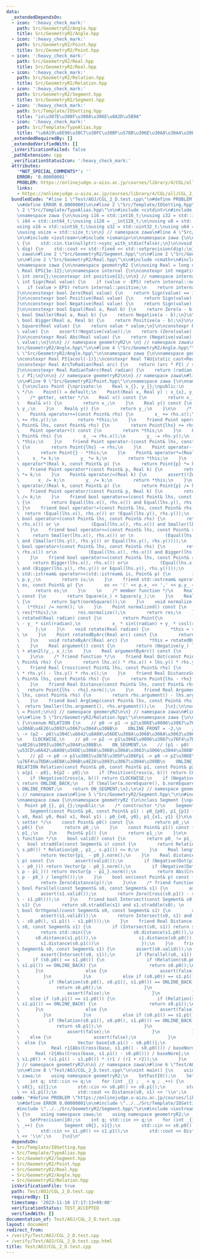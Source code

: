 ```yaml
---
data:
  _extendedDependsOn:
  - icon: ':heavy_check_mark:'
    path: Src/GeometryR2/Angle.hpp
    title: Src/GeometryR2/Angle.hpp
  - icon: ':heavy_check_mark:'
    path: Src/GeometryR2/Point.hpp
    title: Src/GeometryR2/Point.hpp
  - icon: ':heavy_check_mark:'
    path: Src/GeometryR2/Real.hpp
    title: Src/GeometryR2/Real.hpp
  - icon: ':heavy_check_mark:'
    path: Src/GeometryR2/Relation.hpp
    title: Src/GeometryR2/Relation.hpp
  - icon: ':heavy_check_mark:'
    path: Src/GeometryR2/Segment.hpp
    title: Src/GeometryR2/Segment.hpp
  - icon: ':heavy_check_mark:'
    path: Src/Template/IOSetting.hpp
    title: "io\u307E\u308F\u308A\u306E\u8A2D\u5B9A"
  - icon: ':heavy_check_mark:'
    path: Src/Template/TypeAlias.hpp
    title: "\u6A19\u6E96\u30C7\u30FC\u30BF\u578B\u306E\u30A8\u30A4\u30EA\u30A2\u30B9"
  _extendedRequiredBy: []
  _extendedVerifiedWith: []
  _isVerificationFailed: false
  _pathExtension: cpp
  _verificationStatusIcon: ':heavy_check_mark:'
  attributes:
    '*NOT_SPECIAL_COMMENTS*': ''
    ERROR: '0.00000001'
    PROBLEM: https://onlinejudge.u-aizu.ac.jp/courses/library/4/CGL/all/CGL_2_D
    links:
    - https://onlinejudge.u-aizu.ac.jp/courses/library/4/CGL/all/CGL_2_D
  bundledCode: "#line 1 \"Test/AOJ/CGL_2_D.test.cpp\"\n#define PROBLEM \"https://onlinejudge.u-aizu.ac.jp/courses/library/4/CGL/all/CGL_2_D\"\
    \n#define ERROR 0.00000001\n\n#line 2 \"Src/Template/IOSetting.hpp\"\n\n#line\
    \ 2 \"Src/Template/TypeAlias.hpp\"\n\n#include <cstdint>\n#include <cstddef>\n\
    \nnamespace zawa {\n\nusing i16 = std::int16_t;\nusing i32 = std::int32_t;\nusing\
    \ i64 = std::int64_t;\nusing i128 = __int128_t;\n\nusing u8 = std::uint8_t;\n\
    using u16 = std::uint16_t;\nusing u32 = std::uint32_t;\nusing u64 = std::uint64_t;\n\
    \nusing usize = std::size_t;\n\n} // namespace zawa\n#line 4 \"Src/Template/IOSetting.hpp\"\
    \n\n#include <iostream>\n#include <iomanip>\n\nnamespace zawa {\n\nvoid SetFastIO()\
    \ {\n    std::cin.tie(nullptr)->sync_with_stdio(false);\n}\n\nvoid SetPrecision(u32\
    \ dig) {\n    std::cout << std::fixed << std::setprecision(dig);\n}\n\n} // namespace\
    \ zawa\n#line 2 \"Src/GeometryR2/Segment.hpp\"\n\n#line 2 \"Src/GeometryR2/Point.hpp\"\
    \n\n#line 2 \"Src/GeometryR2/Real.hpp\"\n\n#include <cmath>\n#include <cassert>\n\
    \nnamespace zawa {\n\nnamespace geometryR2 {\n\nusing Real = long double;\nconstexpr\
    \ Real EPS{1e-12};\n\nnamespace internal {\n\nconstexpr int negative{-1};\nconstexpr\
    \ int zero{};\nconstexpr int positive{1};\n\n} // namespace internal\n\nconstexpr\
    \ int Sign(Real value) {\n    if (value < -EPS) return internal::negative;\n \
    \   if (value > EPS) return internal::positive;\n    return internal::zero;\n\
    }\n\nconstexpr bool Zero(Real value) {\n    return Sign(value) == internal::zero;\n\
    }\n\nconstexpr bool Positive(Real value) {\n    return Sign(value) == internal::positive;\n\
    }\n\nconstexpr bool Negative(Real value) {\n    return Sign(value) == internal::negative;\n\
    }\n\nconstexpr bool Equal(Real a, Real b) {\n    return Zero(a - b);\n}\n\nconstexpr\
    \ bool Smaller(Real a, Real b) {\n    return Negative(a - b);\n}\n\nconstexpr\
    \ bool Bigger(Real a, Real b) {\n    return Positive(a - b);\n}\n\nconstexpr Real\
    \ Square(Real value) {\n    return value * value;\n}\n\nconstexpr Real Sqrt(Real\
    \ value) {\n    assert(!Negative(value));\n    return (Zero(value) ? value : sqrtl(value));\n\
    }\n\nconstexpr Real Abs(Real value) {\n    return (Negative(value) ? -value :\
    \ value);\n}\n\n} // namespace geometryR2\n \n} // namespace zawa\n#line 2 \"\
    Src/GeometryR2/Angle.hpp\"\n\n#line 4 \"Src/GeometryR2/Angle.hpp\"\n\n#line 6\
    \ \"Src/GeometryR2/Angle.hpp\"\n\nnamespace zawa {\n\nnamespace geometryR2 {\n\
    \nconstexpr Real PI{acosl(-1)};\nconstexpr Real TAU{static_cast<Real>(2) * PI};\n\
    \nconstexpr Real ArcToRadian(Real arc) {\n    return (arc * PI) / static_cast<Real>(180);\n\
    }\n\nconstexpr Real RadianToArc(Real radian) {\n    return (radian * static_cast<Real>(180))\
    \ / PI;\n}\n\n} // namespace geometryR2\n\n} // namespace zawa\n#line 5 \"Src/GeometryR2/Point.hpp\"\
    \n\n#line 9 \"Src/GeometryR2/Point.hpp\"\n\nnamespace zawa {\n\nnamespace geometryR2\
    \ {\n\nclass Point {\nprivate:\n    Real x_{}, y_{};\npublic:\n    /* constructor\
    \ */\n    Point() = default;\n    Point(Real x, Real y) : x_{x}, y_{y} {}\n\n\
    \    /* getter, setter */\n    Real x() const {\n        return x_;\n    }\n \
    \   Real& x() {\n        return x_;\n    }\n    Real y() const {\n        return\
    \ y_;\n    }\n    Real& y() {\n        return y_;\n    }\n\n    /* operator */\n\
    \    Point& operator+=(const Point& rhs) {\n        x_ += rhs.x();\n        y_\
    \ += rhs.y();\n        return *this;\n    }\n    friend Point operator+(const\
    \ Point& lhs, const Point& rhs) {\n        return Point{lhs} += rhs;\n    }\n\
    \    Point operator+() const {\n        return *this;\n    }\n    Point& operator-=(const\
    \ Point& rhs) {\n        x_ -= rhs.x();\n        y_ -= rhs.y();\n        return\
    \ *this;\n    }\n    friend Point operator-(const Point& lhs, const Point& rhs)\
    \ {\n        return Point{lhs} -= rhs;\n    }\n    Point operator-() const {\n\
    \        return Point{} - *this;\n    }\n    Point& operator*=(Real k) {\n   \
    \     x_ *= k;\n        y_ *= k;\n        return *this;\n    }\n    friend Point\
    \ operator*(Real k, const Point& p) {\n        return Point{p} *= k;\n    }\n\
    \    friend Point operator*(const Point& p, Real k) {\n        return Point{p}\
    \ *= k;\n    }\n    Point& operator/=(Real k) {\n        assert(!Zero(k));\n \
    \       x_ /= k;\n        y_ /= k;\n        return *this;\n    }\n    friend Point\
    \ operator/(Real k, const Point& p) {\n        return Point{p} /= k;\n    }\n\
    \    friend Point operator/(const Point& p, Real k) {\n        return Point{p}\
    \ /= k;\n    }\n    friend bool operator==(const Point& lhs, const Point& rhs)\
    \ {\n        return Equal(lhs.x(), rhs.x()) and Equal(lhs.y(), rhs.y());\n   \
    \ }\n    friend bool operator!=(const Point& lhs, const Point& rhs) {\n      \
    \  return !Equal(lhs.x(), rhs.x()) or !Equal(lhs.y(), rhs.y());\n    }\n    friend\
    \ bool operator<(const Point& lhs, const Point& rhs) {\n        return Smaller(lhs.x(),\
    \ rhs.x()) or \n            (Equal(lhs.x(), rhs.x()) and Smaller(lhs.y(), rhs.y()));\n\
    \    }\n    friend bool operator<=(const Point& lhs, const Point& rhs) {\n   \
    \     return Smaller(lhs.x(), rhs.x()) or \n            (Equal(lhs.x(), rhs.x())\
    \ and (Smaller(lhs.y(), rhs.y()) or Equal(lhs.y(), rhs.y())));\n    }\n    friend\
    \ bool operator>(const Point& lhs, const Point& rhs) {\n        return Bigger(lhs.x(),\
    \ rhs.x()) or\n            (Equal(lhs.x(), rhs.x()) and Bigger(lhs.y(), rhs.y()));\n\
    \    }\n    friend bool operator>=(const Point& lhs, const Point& rhs) {\n   \
    \     return Bigger(lhs.x(), rhs.x()) or\n            (Equal(lhs.x(), rhs.x())\
    \ and (Bigger(lhs.y(), rhs.y()) or Equal(lhs.y(), rhs.y())));\n    }\n    friend\
    \ std::istream& operator>>(std::istream& is, Point& p) {\n        is >> p.x_ >>\
    \ p.y_;\n        return is;\n    }\n    friend std::ostream& operator<<(std::ostream&\
    \ os, const Point& p) {\n        os << '(' << p.x_ << ',' << p.y_ << ')';\n  \
    \      return os;\n    }\n    \n    /* member function */\n    Real normSquare()\
    \ const {\n        return Square(x_) + Square(y_);\n    }\n    Real norm() const\
    \ {\n        return Sqrt(normSquare());\n    }\n    void normalize() {\n     \
    \   (*this) /= norm(); \n    }\n    Point normalized() const {\n        Point\
    \ res{*this};\n        res.normalize();\n        return res;\n    }\n    Point\
    \ rotated(Real radian) const {\n        return Point{\n            x_ * cosl(radian)\
    \ - y_ * sinl(radian),\n            x_ * sinl(radian) + y_ * cosl(radian)\n  \
    \      };\n    }\n    void rotate(Real radian) {\n        *this = rotated(radian);\
    \ \n    }\n    Point rotatedByArc(Real arc) const {\n        return rotated(ArcToRadian(arc));\n\
    \    }\n    void rotateByArc(Real arc) {\n        *this = rotatedByArc(arc);\n\
    \    }\n    Real argument() const {\n        return (Negative(y_) ? TAU : static_cast<Real>(0))\
    \ + atan2l(y_, x_);\n    }\n    Real argumentByArc() const {\n        return RadianToArc(argument());\n\
    \    }\n\n    /* friend function */\n    friend Real Dot(const Point& lhs, const\
    \ Point& rhs) {\n        return lhs.x() * rhs.x() + lhs.y() * rhs.y();\n    }\n\
    \    friend Real Cross(const Point& lhs, const Point& rhs) {\n        return lhs.x()\
    \ * rhs.y() - lhs.y() * rhs.x();\n    }\n    friend Real DistanceSquare(const\
    \ Point& lhs, const Point& rhs) {\n        return Point{lhs - rhs}.normSquare();\n\
    \    }\n    friend Real Distance(const Point& lhs, const Point& rhs) {\n     \
    \   return Point{lhs - rhs}.norm();\n    }\n    friend Real Argument(const Point&\
    \ lhs, const Point& rhs) {\n        return rhs.argument() - lhs.argument();\n\
    \    }\n    friend bool ArgComp(const Point& lhs, const Point& rhs) {\n      \
    \  return Smaller(lhs.argument(), rhs.argument());\n    }\n};\n\nusing Vector\
    \ = Point;\n\n} // namespace geomeryR2\n\n} // namespace zawa\n#line 2 \"Src/GeometryR2/Relation.hpp\"\
    \n\n#line 5 \"Src/GeometryR2/Relation.hpp\"\n\nnamespace zawa {\n\nnamespace geometryR2\
    \ {\n\nenum RELATION {\n    // p0 -> p1 -> p2\u306E\u9806\u3067\u76F4\u7DDA\u4E0A\
    \u306B\u4E26\u3093\u3067\u3044\u308B\n    ONLINE_FRONT = -2,\n    // (p1 - p0)\
    \ -> (p2 - p0)\u304C\u6642\u8A08\u56DE\u308A\u306B\u306A\u3063\u3066\u3044\u308B\
    \n    CLOCKWISE,\n    // p0 -> p2 -> p1\u306E\u9806\u3067\u76F4\u7DDA\u4E0A\u306B\
    \u4E26\u3093\u3067\u3044\u308B\n    ON_SEGMENT,\n    // (p1 - p0) -> (p2 - p0)\u304C\
    \u53CD\u6642\u8A08\u56DE\u308A\u306B\u306A\u3063\u3066\u3044\u308B\n    COUNTER_CLOCKWISE,\n\
    \    // p2 -> p0 -> p1\u3001\u307E\u305F\u306Fp1 -> p0 -> p2\u306E\u9806\u3067\
    \u76F4\u7DDA\u4E0A\u306B\u4E26\u3093\u3067\u3044\u308B\n    ONLINE_BACK\n};\n\n\
    RELATION Relation(const Point& p0, const Point& p1, const Point& p2) {\n    Point\
    \ a{p1 - p0}, b{p2 - p0};\n    if (Positive(Cross(a, b))) return COUNTER_CLOCKWISE;\n\
    \    if (Negative(Cross(a, b))) return CLOCKWISE;\n    if (Negative(Dot(a, b)))\
    \ return ONLINE_BACK;\n    if (Smaller(a.normSquare(), b.normSquare())) return\
    \ ONLINE_FRONT;\n    return ON_SEGMENT;\n};\n\n} // namespace geometryR2\n\n}\
    \ // namespace zawa\n#line 5 \"Src/GeometryR2/Segment.hpp\"\n\n#include <algorithm>\n\
    \nnamespace zawa {\n\nnamespace geometryR2 {\n\nclass Segment {\nprivate:\n  \
    \  Point p0_{}, p1_{};\npublic:\n    /* constructor */\n    Segment() = default;\n\
    \    Segment(const Point& p0, const Point& p1) : p0_{p0}, p1_{p1} {}\n    Segment(Real\
    \ x0, Real y0, Real x1, Real y1) : p0_{x0, y0}, p1_{x1, y1} {}\n\n    /* getter\
    \ setter */\n    const Point& p0() const {\n        return p0_;\n    }\n    Point&\
    \ p0() {\n        return p0_;\n    }\n    const Point& p1() const {\n        return\
    \ p1_;\n    }\n    Point& p1() {\n        return p1_;\n    }\n\n    /* member\
    \ function */\n    bool valid() const {\n        return p0_ != p1_;\n    }\n \
    \   bool straddle(const Segment& s) const {\n        return Relation(p0_, p1_,\
    \ s.p0()) * Relation(p0_, p1_, s.p1()) <= 0;\n    }\n    Real length() const {\n\
    \        return Vector{p1_ - p0_}.norm();\n    }\n    Real distance(const Point&\
    \ p) const {\n        assert(valid());\n        if (Negative(Dot(p1_ - p0_, p\
    \ - p0_))) return Vector{p - p0_}.norm();\n        if (Negative(Dot(p0_ - p1_,\
    \ p - p1_))) return Vector{p - p1_}.norm();\n        return Abs(Cross(p1_ - p0_,\
    \ p - p0_) / length());\n    }\n    bool on(const Point& p) const {\n        assert(valid());\n\
    \        return Zero(distance(p));\n    }\n\n    /* friend function */\n    friend\
    \ bool Parallel(const Segment& s0, const Segment& s1) {\n        assert(s0.valid());\n\
    \        assert(s1.valid());\n        return Zero(Cross(s0.p1() - s0.p0(), s1.p1()\
    \ - s1.p0()));\n    }\n    friend bool Intersect(const Segment& s0, const Segment&\
    \ s1) {\n        return s0.straddle(s1) and s1.straddle(s0); \n    }\n    friend\
    \ bool Orthgonal(const Segment& s0, const Segment& s1) {\n        assert(s0.valid());\n\
    \        assert(s1.valid());\n        return Intersect(s0, s1) and Zero(Dot(s0.p1()\
    \ - s0.p0(), s1.p1() - s1.p0()));\n    }\n    friend Real Distance(const Segment&\
    \ s0, const Segment& s1) {\n        if (Intersect(s0, s1)) return static_cast<Real>(0);\n\
    \        return std::min({\n                s0.distance(s1.p0()),\n          \
    \      s0.distance(s1.p1()),\n                s1.distance(s0.p0()),\n        \
    \        s1.distance(s0.p1())\n                });\n    }\n    friend Point CrossPoint(const\
    \ Segment& s0, const Segment& s1) {\n        assert(s0.valid());\n        assert(s1.valid());\n\
    \        assert(Intersect(s0, s1));\n        if (Parallel(s0, s1)) {\n       \
    \     if (s0.p0() == s1.p0()) {\n                if (Relation(s0.p0(), s0.p1(),\
    \ s1.p1()) == ONLINE_BACK) {\n                    return s0.p0();\n          \
    \      }\n                else {\n                    assert(false);\n       \
    \         }\n            }\n            else if (s0.p0() == s1.p1()) {\n     \
    \           if (Relation(s0.p0(), s0.p1(), s1.p0()) == ONLINE_BACK) {\n      \
    \              return s0.p0();\n                }\n                else {\n  \
    \                  assert(false);\n                }\n            }\n        \
    \    else if (s0.p1() == s1.p0()) {\n                if (Relation(s0.p1(), s0.p0(),\
    \ s1.p1()) == ONLINE_BACK) {\n                    return s0.p1();\n          \
    \      }\n                else {\n                    assert(false);\n       \
    \         }\n            }\n            else if (s0.p1() == s1.p1()) {\n     \
    \           if (Relation(s0.p1(), s0.p0(), s1.p0()) == ONLINE_BACK) {\n      \
    \              return s0.p1();\n                }\n                else {\n  \
    \                  assert(false);\n                }\n            }\n        \
    \    else {\n                assert(false);\n            }\n        }\n      \
    \  else {\n            Vector base{s0.p1() - s0.p0()};\n            Real baseNorm{base.norm()};\n\
    \            Real r1{Abs(Cross(base, s1.p0() - s0.p0())) / baseNorm};\n      \
    \      Real r2{Abs(Cross(base, s1.p1() - s0.p0())) / baseNorm};\n            return\
    \ s1.p0() + (s1.p1() - s1.p0()) * (r1 / (r1 + r2));\n        }\n    }\n};\n\n\
    } // namespace geometryR2\n\n} // namespace zawa\n#line 6 \"Test/AOJ/CGL_2_D.test.cpp\"\
    \n\n#line 8 \"Test/AOJ/CGL_2_D.test.cpp\"\n\nint main() {\n    using namespace\
    \ zawa;\n    using namespace geometryR2;\n    SetFastIO();\n    SetPrecision(10);\n\
    \    int q; std::cin >> q;\n    for (int _{} ; _ < q ; _++) {\n        Segment\
    \ s0{}, s1{};\n        std::cin >> s0.p0() >> s0.p1();\n        std::cin >> s1.p0()\
    \ >> s1.p1();\n        std::cout << Distance(s0, s1) << '\\n';\n    }\n}\n"
  code: "#define PROBLEM \"https://onlinejudge.u-aizu.ac.jp/courses/library/4/CGL/all/CGL_2_D\"\
    \n#define ERROR 0.00000001\n\n#include \"../../Src/Template/IOSetting.hpp\"\n\
    #include \"../../Src/GeometryR2/Segment.hpp\"\n\n#include <iostream>\n\nint main()\
    \ {\n    using namespace zawa;\n    using namespace geometryR2;\n    SetFastIO();\n\
    \    SetPrecision(10);\n    int q; std::cin >> q;\n    for (int _{} ; _ < q ;\
    \ _++) {\n        Segment s0{}, s1{};\n        std::cin >> s0.p0() >> s0.p1();\n\
    \        std::cin >> s1.p0() >> s1.p1();\n        std::cout << Distance(s0, s1)\
    \ << '\\n';\n    }\n}\n"
  dependsOn:
  - Src/Template/IOSetting.hpp
  - Src/Template/TypeAlias.hpp
  - Src/GeometryR2/Segment.hpp
  - Src/GeometryR2/Point.hpp
  - Src/GeometryR2/Real.hpp
  - Src/GeometryR2/Angle.hpp
  - Src/GeometryR2/Relation.hpp
  isVerificationFile: true
  path: Test/AOJ/CGL_2_D.test.cpp
  requiredBy: []
  timestamp: '2023-11-10 17:17:13+09:00'
  verificationStatus: TEST_ACCEPTED
  verifiedWith: []
documentation_of: Test/AOJ/CGL_2_D.test.cpp
layout: document
redirect_from:
- /verify/Test/AOJ/CGL_2_D.test.cpp
- /verify/Test/AOJ/CGL_2_D.test.cpp.html
title: Test/AOJ/CGL_2_D.test.cpp
---
```

